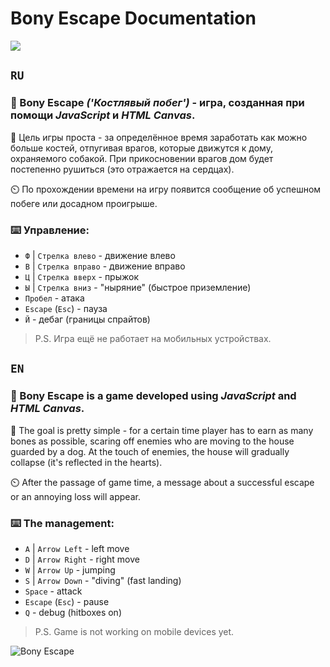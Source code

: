 
# Bony Escape Documentation

![](https://img.shields.io/badge/language-russian_&_english-005555)

## `RU`
### 🦴 Bony Escape **_('Костлявый побег')_** - игра, созданная при помощи **_JavaScript_ и _HTML Canvas_**. 

🎯 Цель игры проста - за определённое время заработать как можно больше костей, отпугивая врагов, которые движутся к дому, охраняемого собакой. При прикосновении врагов дом будет постепенно рушиться (это отражается на сердцах). 

⏲️ По прохождении времени на игру появится сообщение об успешном побеге или досадном проигрыше.

### ⌨️ Управление:

- `Ф` | `Стрелка влево` - движение влево
- `В` | `Стрелка вправо` - движение вправо
- `Ц` | `Стрелка вверх` - прыжок
- `Ы` | `Стрелка вниз` - "ныряние" (быстрое приземление)
- `Пробел` - атака
- `Escape` (`Esc`) - пауза
- `Й` - дебаг (границы спрайтов)

> P.S. Игра ещё не работает на мобильных устройствах.

## `EN`
### 🦴 Bony Escape is a game developed using **_JavaScript_ and _HTML Canvas_**. 

🎯 The goal is pretty simple - for a certain time player has to earn as many bones as possible, scaring off enemies who are moving to the house guarded by a dog. At the touch of enemies, the house will gradually collapse (it's reflected in the hearts). 

⏲️ After the passage of game time, a message about a successful escape or an annoying loss will appear.

### ⌨️ The management:

- `A` | `Arrow Left` - left move
- `D` | `Arrow Right` - right move
- `W` | `Arrow Up` - jumping
- `S` | `Arrow Down` - "diving" (fast landing)
- `Space` - attack
- `Escape` (`Esc`) - pause
- `Q` - debug (hitboxes on)

> P.S. Game is not working on mobile devices yet.

![Bony Escape](https://user-images.githubusercontent.com/125391663/220308427-3f89e3e2-5113-48e6-9361-ff6c830f8889.png)


